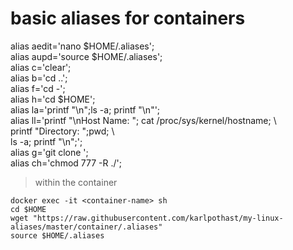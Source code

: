 
# basic aliases for containers 

alias aedit='nano $HOME/.aliases';  
alias aupd='source $HOME/.aliases';  
alias c='clear';  
alias b='cd ..';  
alias f='cd -';  
alias h='cd $HOME';  
alias la='printf "\n";ls -a; printf "\n"';  
alias ll='printf "\nHost Name: "; cat /proc/sys/kernel/hostname; \  
   printf "Directory: ";pwd; \  
   ls -a; printf "\n";';  
alias g='git clone ';  
alias ch='chmod 777 -R ./';  

> within the container

```
docker exec -it <container-name> sh  
cd $HOME  
wget "https://raw.githubusercontent.com/karlpothast/my-linux-aliases/master/container/.aliases"
source $HOME/.aliases  
```

